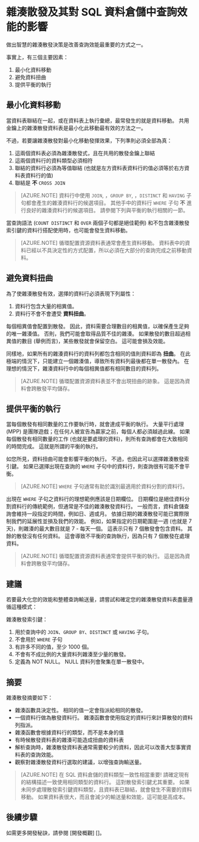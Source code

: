 <properties
   pageTitle="雜湊散發及其對 SQL 資料倉儲中查詢效能的影響 | Microsoft Azure"
   description="了解雜湊散發資料表，以及它們如何影響 Azure SQL 資料倉儲中的查詢效能，以開發解決方案。"
   services="sql-data-warehouse"
   documentationCenter="NA"
   authors="jrowlandjones"
   manager="barbkess"
   editor=""/>

<tags
   ms.service="sql-data-warehouse"
   ms.devlang="NA"
   ms.topic="article"
   ms.tgt_pltfrm="NA"
   ms.workload="data-services"
   ms.date="09/22/2015"
   ms.author="JRJ@BigBangData.co.uk;barbkess"/>

# 雜湊散發及其對 SQL 資料倉儲中查詢效能的影響

做出智慧的雜湊散發決策是改善查詢效能最重要的方式之一。  

事實上，有三個主要因素：

1. 最小化資料移動
2. 避免資料扭曲
3. 提供平衡的執行

## 最小化資料移動
當資料表聯結在一起，或在資料表上執行彙總，最常發生的就是資料移動。 共用金鑰上的雜湊散發資料表是最小化此移動最有效的方法之一。

不過，若要讓雜湊散發對最小化移動發揮效果，下列準則必須全部為真：

1. 這兩個資料表必須為雜湊散發式，且在共用的散發金鑰上聯結
2. 這兩個資料行的資料類型必須相符
3. 聯結的資料行必須為等值聯結 (也就是左方資料表資料行的值必須等於右方資料表資料行的值)
4. 聯結是 **不**  `CROSS JOIN`

> [AZURE.NOTE] 資料行中使用 `JOIN`, ，`GROUP BY`, ，`DISTINCT` 和 `HAVING` 子句都會產生的雜湊資料行的候選項目。 其他手中的資料行 `WHERE` 子句 **不** 進行良好的雜湊資料行的候選項目。 請參閱下列與平衡的執行相關的一節。

當查詢語法 (`COUNT DISTINCT` 和 `OVER` 兩個子句都是絕佳範例) 和不包含雜湊散發索引鍵的資料行搭配使用時，也可能會發生資料移動。

> [AZURE.NOTE] 循環配置資源資料表通常會產生資料移動。 資料表中的資料已經以不具決定性的方式配置，所以必須在大部分的查詢完成之前移動資料。

## 避免資料扭曲
為了使雜湊散發有效，選擇的資料行必須表現下列屬性：

1. 資料行包含大量的相異值。
2. 資料行不會不會遭受 **資料扭曲**。

每個相異值會配置到散發。 因此，資料需要合理數目的相異值，以確保產生足夠的唯一雜湊值。 否則，我們可能會取得品質不佳的雜湊。 如果散發的數目超過相異值的數目 (舉例而言)，某些散發就會保留空白。 這可能會損及效能。

同樣地，如果所有的雜湊資料行的資料列都包含相同的值則資料即為 **扭曲**。 在此極端的情況下，只能建立一個雜湊值，導致所有資料列最後都在單一散發內。 在理想的情況下，雜湊資料行中的每個相異值都有相同數目的資料列。

> [AZURE.NOTE] 循環配置資源資料表並不會出現扭曲的跡象。 這是因為資料會跨散發平均儲存。

## 提供平衡的執行
當每個散發有相同數量的工作要執行時，就會達成平衡的執行。 大量平行處理 (MPP) 是團隊遊戲；在任何人被宣告為贏家之前，每個人都必須越過此線。 如果每個散發有相同數量的工作 (也就是要處理的資料)，則所有查詢都會在大致相同的時間完成。 這就是所謂的平衡的執行。

如您所見，資料扭曲可能會影響平衡的執行。 不過，也因此可以選擇雜湊散發索引鍵。 如果已選擇出現在查詢的 `WHERE` 子句中的資料行，則查詢很有可能不會平衡。  

> [AZURE.NOTE]  `WHERE` 子句通常有助於識別最適用於資料分割的資料行。

出現在 `WHERE` 子句之資料行的理想範例應該是日期欄位。  日期欄位是絕佳資料分割資料行的傳統範例，但通常是不佳的雜湊散發資料行。 一般而言，資料倉儲查詢會維持一段指定的時間，例如日、週或月。 依據日期的雜湊散發可能已實際限制我們的延展性並損及我們的效能。 例如，如果指定的日期範圍是一週 (也就是 7 天)，則雜湊的最大數目就是 7 - 每天一個。 這表示只有 7 個散發會包含資料。 其餘的散發沒有任何資料。 這會導致不平衡的查詢執行，因為只有 7 個散發在處理資料。

> [AZURE.NOTE] 循環配置資源資料表通常會提供平衡的執行。 這是因為資料會跨散發平均儲存。

## 建議
若要最大化您的效能和整體查詢輸送量，請嘗試和確定您的雜湊散發資料表盡量遵循這種模式：

雜湊散發索引鍵：

1. 用於查詢中的 `JOIN`、`GROUP BY`、`DISTINCT` 或 `HAVING` 子句。
2. 不會用於 `WHERE` 子句
3. 有許多不同的值，至少 1000 個。
4. 不會有不成比例的大量資料列雜湊至少量的散發。
5. 定義為 NOT NULL。 NULL 資料列會聚集在單一散發中。

## 摘要

雜湊散發摘要如下：

- 雜湊函數具決定性。 相同的值一定會指派給相同的散發。
- 一個資料行做為散發資料行。 雜湊函數會使用指定的資料行來計算散發的資料列指派。
- 雜湊函數會根據資料行的類型，而不是本身的值
- 有時候散發資料表的雜湊可能造成扭曲的資料表
- 解析查詢時，雜湊散發資料表通常需要較少的資料，因此可以改善大型事實資料表的查詢效能。
- 觀察對雜湊散發資料行選取的建議，以增強查詢輸送量。

> [AZURE.NOTE] 在 SQL 資料倉儲的資料類型一致性相當重要! 請確定現有的結構描述一致使用相同類型的資料行。 這對散發索引鍵尤其重要。 如果未同步處理散發索引鍵資料類型，且資料表已聯結，就會發生不需要的資料移動。 如果資料表很大，而且會減少的輸送量和效能，這可能是高成本。


## 後續步驟
如需更多開發秘訣，請參閱 [開發概觀] []。

<!--Image references-->

<!--Article references-->
[development overview]: sql-data-warehouse-overview-develop.md

<!--MSDN references-->

<!--Other Web references-->

